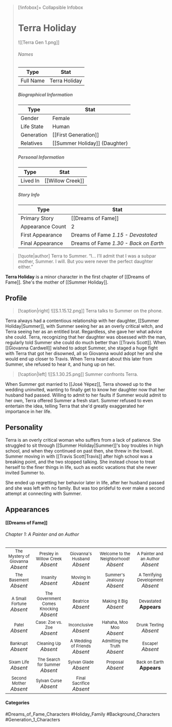 > [!infobox]+ Collapsible Infobox
> # Terra Holiday
> ![[Terra Gen 1.png]] 
> ###### Names 
> | Type | Stat | 
> | ---- | ---- | 
> | Full Name | Terra Holiday | 
>
> ##### Biographical Information
> | Type | Stat | 
> | ---- | ---- | 
> | Gender | Female | 
> | Life State | Human |
> | Generation | [[First Generation]] |
> | Relatives | [[Summer Holiday]] (Daughter)
> 
> ##### Personal Information
> | Type | Stat | 
> | ---- | ---- | 
> | Lived In |[[Willow Creek]]| 
> 
> ##### Story Info
> | Type | Stat | 
> | ---- | ---- | 
> | Primary Story | [[Dreams of Fame]] | 
> | Appearance Count | 2 | 
> | First Appearance | Dreams of Fame *1.15 - Devastated*
> | Final Appearance | Dreams of Fame *1.30 - Back on Earth*

> [!quote|author] Terra to Summer.
> “I… I’ll admit that I was a subpar mother, Summer. I will. But you were never the perfect daughter either.”

**Terra Holiday** is a minor character in the first chapter of [[Dreams of Fame]]. She's the mother of [[Summer Holiday]].

## Profile
> [!caption|right]
> ![[S.1.15.12.png]] 
> Terra talks to Summer on the phone.

Terra always had a contentious relationship with her daughter, [[Summer Holiday|Summer]], with Summer seeing her as an overly critical witch, and Terra seeing her as an entitled brat. Regardless, she gave her what advice she could. Terra, recognizing that her daughter was obsessed with the man, regularly told Summer she could do much better than [[Travis Scott]]. When [[Giovanna Cardwell]] wished to adopt Summer, she staged a huge fight with Terra that got her disowned, all so Giovanna would adopt her and she would end up closer to Travis. When Terra heard about this later from Summer, she refused to hear it, and hung up on her.

> [!caption|left]
> ![[S.1.30.25.png]] 
> Summer confronts Terra.

When Summer got married to [[José Yépez]], Terra showed up to the wedding uninvited, wanting to finally get to know her daughter now that her husband had passed. Willing to admit to her faults if Summer would admit to her own, Terra offered Summer a fresh start. Summer refused to even entertain the idea, telling Terra that she'd greatly exaggerated her importance in her life.

## Personality
Terra is an overly critical woman who suffers from a lack of patience. She struggled to sit through [[Summer Holiday|Summer]]'s boy troubles in high school, and when they continued on past then, she threw in the towel. Summer moving in with [[Travis Scott|Travis]] after high school was a breaking point, and the two stopped talking. She instead chose to treat herself to the finer things in life, such as exotic vacations that she never invited Summer to.

She ended up regretting her behavior later in life, after her husband passed and she was left with no family. But was too prideful to ever make a second attempt at connecting with Summer.

## Appearances
#### [[Dreams of Fame]]
###### Chapter 1: A Painter and an Author
|                                                                       |     |     |     |     |
| --------------------------------------------------------------------- | --- | --- | --- | --- |
| <center><font size=2>The Mystery of Giovanna<br><font size=3>*Absent* | <center><font size=2>Presley in Willow Creek<br><font size=3>*Absent* | <center><font size=2>Giovanna's Husband<br><font size=3>*Absent* | <center><font size=2>Welcome to the Neighborhood!<br><font size=3>*Absent* | <center><font size=2>A Painter and an Author<br><font size=3>*Absent* |
| <center><font size=2>The Basement<br><font size=3>*Absent* | <center><font size=2>Insanity<br><font size=3>*Absent* | <center><font size=2>Moving In<br><font size=3>*Absent* | <center><font size=2>Summer's Jealousy<br><font size=3>*Absent*| <center><font size=2>A Terrifying Development<br><font size=3>*Absent* |
| <center><font size=2>A Small Fortune<br><font size=3>*Absent* | <center><font size=2>The Government Comes Knocking<br><font size=3>*Absent* | <center><font size=2>Beatrice<br><font size=3>*Absent* | <center><font size=2>Making it Big<br><font size=3>*Absent* | <center><font size=2>Devastated<br><font size=3>**Appears** |
| <center><font size=2>Patel<br><font size=3>*Absent* | <center><font size=2>Case: Zoe vs. Zoe<br><font size=3>*Absent* | <center><font size=2>Inconclusive<br><font size=3>*Absent* | <center><font size=2>Hahaha, Moo Moo<br><font size=3>*Absent* | <center><font size=2>Drunk Texting<br><font size=3>*Absent* |
| <center><font size=2>Bankrupt<br><font size=3>*Absent* | <center><font size=2>Cleaning Up<br><font size=3>*Absent* | <center><font size=2>A Wedding of Friends<br><font size=3>*Absent* | <center><font size=2>Admitting the Truth<br><font size=3>*Absent* | <center><font size=2>Escape!<br><font size=3>*Absent* |
| <center><font size=2>Sixam Life<br><font size=3>*Absent* | <center><font size=2>The Search for Summer<br><font size=3>*Absent* | <center><font size=2>Sylvan Glade<br><font size=3>*Absent* | <center><font size=2>Proposal<br><font size=3>*Absent* | <center><font size=2>Back on Earth<br><font size=3>**Appears** |
| <center><font size=2>Second Mother<br><font size=3>*Absent* | <center><font size=2>Sylvan Curse<br><font size=3>*Absent* | <center><font size=2>Final Sacrifice<br><font size=3>*Absent* |  |  |

#### Categories
#Dreams_of_Fame_Characters #Holiday_Family #Background_Characters #Generation_1_Characters